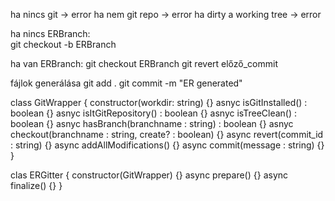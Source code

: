 ha nincs git -> error
ha nem git repo -> error
ha dirty a working tree -> error

ha nincs ERBranch:	
	git checkout -b ERBranch

ha van ERBranch:
	git checkout ERBranch
	git revert előző_commit

fájlok generálása
git add .
git commit -m "ER generated"

class GitWrapper {
	constructor(workdir: string) {}
	asnyc isGitInstalled() : boolean {}
	asnyc isItGitRepository() : boolean {}
	asnyc isTreeClean() : boolean {}
	asnyc hasBranch(branchname : string) : boolean {}
	asnyc checkout(branchname : string, create? : boolean) {}
	async revert(commit_id : string) {}
	async addAllModifications() {}
	async commit(message : string) {}
}

clas ERGitter {
	constructor(GitWrapper) {}
	async prepare() {}
	async finalize() {}
}
